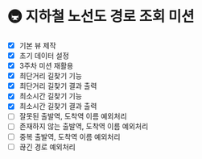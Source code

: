 # 🚇 지하철 노선도 경로 조회 미션
- [x] 기본 뷰 제작
- [x] 초기 데이터 설정
- [x] 3주차 미션 재활용
- [x] 최단거리 길찾기 기능
- [x] 최단거리 길찾기 결과 출력
- [x] 최소시간 길찾기 기능
- [x] 최소시간 길찾기 결과 출력
- [ ] 잘못된 출발역, 도착역 이름 예외처리
- [ ] 존재하지 않는 출발역, 도착역 이름 예외처리
- [ ] 중복 출발역, 도착역 이름 예외처리
- [ ] 끊긴 경로 예외처리
